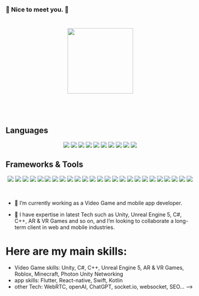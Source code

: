 ### 👋 Nice to meet you. 🍻

<div align="center" style="margin: 40px 0">
    <a href="https://github.com/Dev-1102/github-profile-views-counter">
        <img width="175px" src="https://komarev.com/ghpvc/?username=fhrrydeveloper&color=DE002D">
    </a>
</div>

<br/>


<!-- <div align="center">
    <a href="https://app.daily.dev/DailyDevTips">
        <img src="https://github.com/fhrrydeveloper/fhrrydeveloper/blob/master/devcard.svg" width="350" alt="Fhrrydeveloper's Dev Card"/>
    </a>
</div>
<br/> -->
<!-- <div align="center">
    <a href="https://github.com/fhrrydeveloper?tab=repositories">
      <img src="https://github-readme-stats.vercel.app/api?username=fhrryDeveloper&show_icons=true&hide_border=true&hide_rank=true" width="500px" />
    </a>
    <a href="https://github.com/fhrrydeveloper?tab=repositories">
      <img src="https://github-readme-stats.vercel.app/api/top-langs/?username=fhrryDeveloper&layout=compact&hide_border=true" width="500px" />
    </a>
</div> -->
## Languages

<p align='center'>
  <img src='https://img.shields.io/badge/-Unreal Engine5-11420?style=flat-square&logo=html5&logoColor=white' />
  <img src='https://img.shields.io/badge/-CSS3-1572B6?style=flat-square&logo=css3&logoColor=white' />

  <img src='https://img.shields.io/badge/-Solidity-363636?style=flat-square&logo=Solidity&logoColor=white' />
  <img src='https://img.shields.io/badge/-Rust-363636?style=flat-square&logo=Rust&logoColor=white' />
  <img src='https://img.shields.io/badge/-Javascript-F7DF1E?style=flat-square&logo=Javascript&logoColor=white' />
  <img src='https://img.shields.io/badge/-Typescript-3178C6?style=flat-square&logo=Typescript&logoColor=white' />
  <img src='https://img.shields.io/badge/-PHP-777BB4?style=flat-square&logo=php&logoColor=white' />
  <img src='https://img.shields.io/badge/-Bootstrap-7952B3?style=flat-square&logo=Bootstrap&logoColor=white' />
  <img src='https://img.shields.io/badge/-Ruby-3816AB?style=flat-square&logo=Ruby&logoColor=white' />
  <img src='https://img.shields.io/badge/-Python-3776AB?style=flat-square&logo=Python&logoColor=white' />
</p>

## Frameworks & Tools

<p align='center'>
  <img src='https://img.shields.io/badge/-React-61DAFB?style=flat-square&logo=React&logoColor=white' />
  <img src='https://img.shields.io/badge/-NextJS-000000?style=flat-square&logo=Next.js&logoColor=white' />
  <img src='https://img.shields.io/badge/-Vue-3FB27F?style=flat-square&logo=Vue.js&logoColor=white' />

<img src='https://img.shields.io/badge/-NuxtJS-00D57E?style=flat-square&logo=Nuxt.js&logoColor=white' />
  <img src='https://img.shields.io/badge/-Angular-51DAFB?style=flat-square&logo=Angular&logoColor=white' />
  <img src='https://img.shields.io/badge/-NodeJS-3c873a?style=flat-square&logo=node.js&logoColor=white' />
  <img src='https://img.shields.io/badge/-Blockchain-121D33?style=flat-square&logo=Blockchain.com&logoColor=white' />
  <img src='https://img.shields.io/badge/-Laravel-FF2D20?style=flat-square&logo=Laravel&logoColor=white' />
  <img src='https://img.shields.io/badge/-Symfony-000000?style=flat-square&logo=Symfony&logoColor=white' />
  <img src='https://img.shields.io/badge/-Codeigniter-EF4223?style=flat-square&logo=Codeigniter&logoColor=white' />
  <img src='https://img.shields.io/badge/-Web3-F16822?style=flat-square&logo=web3.js&logoColor=white' />  
  <img src='https://img.shields.io/badge/-VisualStudioCode-007ACC?style=flat-square&logo=VisualStudioCode&logoColor=white' />
  <img src='https://img.shields.io/badge/-Github-181717?style=flat-square&logo=Github&logoColor=white' />
  <img src='https://img.shields.io/badge/-TailWindCSS-06B6D4?style=flat-square&logo=TailwindCSS&logoColor=white' />

<img src='https://img.shields.io/badge/-MaterialUI-757575?style=flat-square&logo=materialdesign&logoColor=white' />
  <img src='https://img.shields.io/badge/-AdobePhotoshop-31A8FF?style=flat-square&logo=AdobePhotoshop&logoColor=white' />
  <img src='https://img.shields.io/badge/-Figma-F24E1E?style=flat-square&logo=Figma&logoColor=white' />
  <img src='https://img.shields.io/badge/-AdobeXD-FF61F6?style=flat-square&logo=AdobeXD&logoColor=white' />
  <img src='https://img.shields.io/badge/-Codepen-000000?style=flat-square&logo=Codepen&logoColor=white' />
  <img src='https://img.shields.io/badge/-CodeSandbox-000000?style=flat-square&logo=CodeSandbox&logoColor=white' />
  <img src='https://img.shields.io/badge/-Netlify-00C7B7?style=flat-square&logo=Netlify&logoColor=white' />
  <img src='https://img.shields.io/badge/-Vercel-000000?style=flat-square&logo=Vercel&logoColor=white' />
  <img src='https://img.shields.io/badge/-Replit-667881?style=flat-square&logo=Replit&logoColor=white' />
  <img src='https://img.shields.io/badge/-Postman-FF6C37?style=flat-square&logo=Postman&logoColor=white' />
  <img src='https://img.shields.io/badge/-XAMPP-FB7A24?style=flat-square&logo=XAMPP&logoColor=white' />
</p>
<br/>

- 🔭 I’m currently working as a Video Game and mobile app developer.

- 👯 I have expertise in latest Tech such as Unity, Unreal Engine 5, C#, C++, AR & VR Games and so on, and I’m looking to collaborate a long-term client in web and mobile industries.
# Here are my main skills:<br/>
* Video Game skills: Unity, C#, C++, Unreal Engine 5, AR & VR Games, Roblox, Minecraft, Photon Unity Networking 
* app skills: Flutter, React-native, Swift, Kotlin
* other Tech: WebRTC, openAI, ChatGPT, socket.io, websocket, SEO...
  -->
